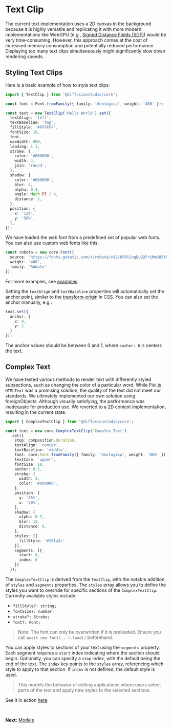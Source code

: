 # Text Clip

The current text implementation uses a 2D canvas in the background because it is highly versatile and replicating it with more modern implementations like WebGPU (e.g., [Signed Distance Fields (SDF)](https://steamcdn-a.akamaihd.net/apps/valve/2007/SIGGRAPH2007_AlphaTestedMagnification.pdf)) would be very time-consuming. However, this approach comes at the cost of increased memory consumption and potentially reduced performance. Displaying too many text clips simultaneously might significantly slow down rendering speeds.

## Styling Text Clips

Here is a basic example of how to style text clips:

```typescript
import { TextClip } from '@diffusionstudio/core';

const font = Font.fromFamily({ family: 'Geologica', weight: '400' });

const text = new TextClip('Hello World').set({
  textAlign: 'left',
  textBaseline: 'top',
  fillStyle: '#FFFFFF',
  fontSize: 16,
  font,
  maxWidth: 900,
  leading: 1.1,
  stroke: {
    color: '#000000',
    width: 4,
    join: 'round',
  },
  shadow: {
    color: '#000000',
    blur: 8,
    alpha: 0.4,
    angle: Math.PI / 4,
    distance: 2,
  },
  position: {
    x: '12%',
    y: '50%',
  },
});
```

We have loaded the web font from a predefined set of popular web fonts. You can also use custom web fonts like this:

```typescript
const roboto = new core.Font({
  source: "https://fonts.gstatic.com/s/roboto/v32/KFOlCnqEu92Fr1MmSU5fBBc4AMP6lQ.woff2",
  weight: '400',
  family: 'Roboto'
});
```

For more examples, see [examples](/examples/scripts/font.ts).

Setting the `textAlign` and `textBaseline` properties will automatically set the anchor point, similar to the [transform-origin](https://developer.mozilla.org/en-US/docs/Web/CSS/transform-origin) in CSS. You can also set the anchor manually, e.g.:

```typescript
text.set({
  anchor: {
    x: 0,
    y: 1
  }
});
```

The anchor values should be between 0 and 1, where `anchor: 0.5` centers the text.

## Complex Text

We have tested various methods to render text with differently styled subsections, such as changing the color of a particular word. While Pixi.js `HTMLText` was a promising solution, the quality of the text did not meet our standards. We ultimately implemented our own solution using foreignObjects. Although visually satisfying, the performance was inadequate for production use. We reverted to a 2D context implementation, resulting in the current state.

```typescript
import { ComplexTextClip } from '@diffusionstudio/core';

const text = new core.ComplexTextClip('Complex Text')
  .set({
    stop: composition.duration,
    textAlign: 'center',
    textBaseline: 'middle',
    font: core.Font.fromFamily({ family: 'Geologica', weight: '800' }),
    textCase: 'upper',
    fontSize: 18,
    anchor: 0.5,
    stroke: {
      width: 3,
      color: '#000000',
    },
    position: {
      y: '85%',
      x: '50%',
    },
    shadow: {
      alpha: 0.7,
      blur: 12,
      distance: 8,
    },
    styles: [{
      fillStyle: '#19fa2c'
    }],
    segments: [{
      start: 8,
      index: 0
    }]
  });
```

The `ComplexTextClip` is derived from the `TextClip`, with the notable addition of `styles` and `segments` properties. The `styles` array allows you to define the styles you want to override for specific sections of the `ComplexTextClip`. Currently available styles include:
* `fillStyle?: string;`
* `fontSize?: number;`
* `stroke?: Stroke;`
* `font?: Font;`

> Note: The font can only be overwritten if it is preloaded. Ensure you call `await new Font(...).load()` beforehand.

You can apply styles to sections of your text using the `segments` property. Each segment requires a `start` index indicating where the section should begin. Optionally, you can specify a `stop` index, with the default being the end of the text. The `index` key points to the `styles` array, referencing which style to apply to that section. If `index` is not defined, the default style is used.

> This models the behavior of editing applications where users select parts of the text and apply new styles to the selected sections.

See it in action [here](/examples/scripts/custom-captions.ts).

<br> 

**Next:** [Models](/docs/guide/models.md)
